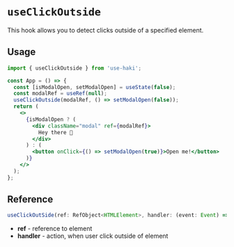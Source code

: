 # `useClickOutside`

This hook allows you to detect clicks outside of a specified element.

## Usage

```jsx
import { useClickOutside } from 'use-haki';

const App = () => {
  const [isModalOpen, setModalOpen] = useState(false);
  const modalRef = useRef(null);
  useClickOutside(modalRef, () => setModalOpen(false));
  return (
    <>
      {isModalOpen ? (
        <div className="modal" ref={modalRef}>
          Hey there 👋
        </div>
      ) : (
        <button onClick={() => setModalOpen(true)}>Open me!</button>
      )}
    </>
  );
};
```

## Reference

```ts
useClickOutSide(ref: RefObject<HTMLElement>, handler: (event: Event) => void);
```

- **ref** - reference to element
- **handler** - action, when user click outside of element
